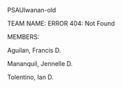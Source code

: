 PSAUlwanan-old

TEAM NAME: ERROR 404: Not Found

MEMBERS:

  Aguilan, Francis D.
  
  Mananquil, Jennelle D.
  
  Tolentino, Ian D.

